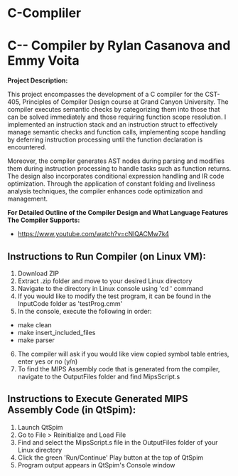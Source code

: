 # C-Compliler

# C-- Compiler by Rylan Casanova and Emmy Voita

**Project Description:**

This project encompasses the development of a C compiler for the CST-405, Principles of Compiler Design course at Grand Canyon University. The compiler executes semantic checks by categorizing them into those that can be solved immediately and those requiring function scope resolution. I implemented an instruction stack and an instruction struct to effectively manage semantic checks and function calls, implementing scope handling by deferring instruction processing until the function declaration is encountered.

Moreover, the compiler generates AST nodes during parsing and modifies them during instruction processing to handle tasks such as function returns. The design also incorporates conditional expression handling and IR code optimization. Through the application of constant folding and liveliness analysis techniques, the compiler enhances code optimization and management. 

**For Detailed Outline of the Compiler Design and What Language Features The Compiler Supports:**

- https://www.youtube.com/watch?v=cNlQACMw7k4



## Instructions to Run Compiler (on Linux VM):
1. Download ZIP
2. Extract .zip folder and move to your desired Linux directory
3. Navigate to the directory in Linux console using 'cd <directory-name>' command
4. If you would like to modify the test program, it can be found in the InputCode folder as 'testProg.cmm'
5. In the console, execute the following in order:
- make clean
- make insert_included_files
- make parser
6. The compiler will ask if you would like view copied symbol table entries, enter yes or no (y/n)
7. To find the MIPS Assembly code that is generated from the compiler, navigate to the OutputFiles folder and find MipsScript.s

## Instructions to Execute Generated MIPS Assembly Code (in QtSpim):
1. Launch QtSpim
2. Go to File > Reinitialize and Load File
3. Find and select the MipsScript.s file in the OutputFiles folder of your Linux directory
4. Click the green 'Run/Continue' Play button at the top of QtSpim
5. Program output appears in QtSpim's Console window
